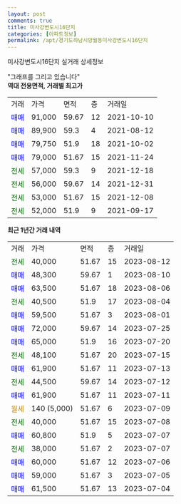 ```yaml
---
layout: post
comments: true
title: 미사강변도시16단지
categories: [아파트정보]
permalink: /apt/경기도하남시망월동미사강변도시16단지
---
```


미사강변도시16단지 실거래 상세정보

<script type="text/javascript">
  google.charts.load('current', {'packages':['line', 'corechart']});
  google.charts.setOnLoadCallback(drawChart);

  function drawChart() {
    var data = new google.visualization.DataTable();
    data.addColumn('date', '거래일');
    data.addColumn('number', "매매");
    data.addColumn('number', "전세");
    data.addColumn('number', "전매");

    data.addRows([[new Date(Date.parse("2023-08-12")), null, 40000, null], [new Date(Date.parse("2023-08-10")), 48300, null, null], [new Date(Date.parse("2023-08-06")), 63500, null, null], [new Date(Date.parse("2023-08-04")), null, 40500, null], [new Date(Date.parse("2023-08-01")), 59500, null, null], [new Date(Date.parse("2023-07-25")), 72000, null, null], [new Date(Date.parse("2023-07-20")), 65000, null, null], [new Date(Date.parse("2023-07-15")), null, 48100, null], [new Date(Date.parse("2023-07-13")), 61900, null, null], [new Date(Date.parse("2023-07-12")), null, 44500, null], [new Date(Date.parse("2023-07-11")), 61900, null, null], [new Date(Date.parse("2023-07-09")), null, null, null], [new Date(Date.parse("2023-07-08")), null, 40000, null], [new Date(Date.parse("2023-07-07")), 60800, null, null], [new Date(Date.parse("2023-07-07")), null, 38000, null], [new Date(Date.parse("2023-07-06")), 60000, null, null], [new Date(Date.parse("2023-07-05")), 59000, null, null], [new Date(Date.parse("2023-07-04")), 61500, null, null]]);

    var options = {
      hAxis: {
        format: 'yyyy/MM/dd'
      },    
      lineWidth: 0,
      pointsVisible: true,    
      title: '최근 1년간 유형별 실거래가 분포',
      legend: { position: 'bottom' }
    };

    var formatter = new google.visualization.NumberFormat({pattern:'###,###'} );
    formatter.format(data, 1);
    formatter.format(data, 2);
    
    setTimeout(function() {
        var chart = new google.visualization.LineChart(document.getElementById('columnchart_material'));
        chart.draw(data, (options));
        document.getElementById('loading').style.display = 'none';
    }, 200);
  }
</script>


<div id="loading" style="z-index:20; display: block; margin-left: 0px">"그래프를 그리고 있습니다"</div>
<div id="columnchart_material" style="width: 95%; margin-left: 0px; display: block"></div>
<!-- contents start -->
<b>역대 전용면적, 거래별 최고가</b>
<table class="sortable">
    <tr>
      <td>거래</td>
      <td>가격</td>
      <td>면적</td>
      <td>층</td>
      <td>거래일</td>
    </tr>
        <tr>
          <td><a style="color: blue">매매</a></td>
          <td>91,000</td>
          <td>59.67</td>
          <td>12</td>
          <td>2021-10-10</td>
        </tr>            <tr>
          <td><a style="color: blue">매매</a></td>
          <td>89,900</td>
          <td>59.3</td>
          <td>4</td>
          <td>2021-08-12</td>
        </tr>            <tr>
          <td><a style="color: blue">매매</a></td>
          <td>79,750</td>
          <td>51.9</td>
          <td>18</td>
          <td>2021-10-02</td>
        </tr>            <tr>
          <td><a style="color: blue">매매</a></td>
          <td>79,000</td>
          <td>51.67</td>
          <td>15</td>
          <td>2021-11-24</td>
        </tr>        
        <tr>
              <td><a style="color: darkgreen">전세</a></td>
              <td>57,000</td>
              <td>59.3</td>
              <td>9</td>
              <td>2021-12-18</td>
            </tr>            <tr>
              <td><a style="color: darkgreen">전세</a></td>
              <td>56,000</td>
              <td>59.67</td>
              <td>14</td>
              <td>2021-12-31</td>
            </tr>            <tr>
              <td><a style="color: darkgreen">전세</a></td>
              <td>53,000</td>
              <td>51.67</td>
              <td>15</td>
              <td>2021-12-08</td>
            </tr>            <tr>
              <td><a style="color: darkgreen">전세</a></td>
              <td>52,000</td>
              <td>51.9</td>
              <td>9</td>
              <td>2021-09-17</td>
            </tr>        
    
</table>

<b>최근 1년간 거래 내역</b>

<table class="sortable">
    <tr>
      <td>거래</td>
      <td>가격</td>
      <td>면적</td>
      <td>층</td>
      <td>거래일</td>
    </tr>
    <tr>
      <td><a style="color: darkgreen">전세</a></td>
      <td>40,000</td>
      <td>51.67</td>
      <td>15</td>
      <td>2023-08-12</td>
    </tr>          <tr>
      <td><a style="color: blue">매매</a></td>
      <td>48,300</td>
      <td>59.67</td>
      <td>1</td>
      <td>2023-08-10</td>
    </tr>          <tr>
      <td><a style="color: blue">매매</a></td>
      <td>63,500</td>
      <td>51.67</td>
      <td>18</td>
      <td>2023-08-06</td>
    </tr>          <tr>
      <td><a style="color: darkgreen">전세</a></td>
      <td>40,500</td>
      <td>51.9</td>
      <td>17</td>
      <td>2023-08-04</td>
    </tr>          <tr>
      <td><a style="color: blue">매매</a></td>
      <td>59,500</td>
      <td>51.67</td>
      <td>3</td>
      <td>2023-08-01</td>
    </tr>          <tr>
      <td><a style="color: blue">매매</a></td>
      <td>72,000</td>
      <td>59.67</td>
      <td>14</td>
      <td>2023-07-25</td>
    </tr>          <tr>
      <td><a style="color: blue">매매</a></td>
      <td>65,000</td>
      <td>51.9</td>
      <td>16</td>
      <td>2023-07-20</td>
    </tr>          <tr>
      <td><a style="color: darkgreen">전세</a></td>
      <td>48,100</td>
      <td>51.67</td>
      <td>20</td>
      <td>2023-07-15</td>
    </tr>          <tr>
      <td><a style="color: blue">매매</a></td>
      <td>61,900</td>
      <td>51.67</td>
      <td>11</td>
      <td>2023-07-13</td>
    </tr>          <tr>
      <td><a style="color: darkgreen">전세</a></td>
      <td>44,500</td>
      <td>59.67</td>
      <td>14</td>
      <td>2023-07-12</td>
    </tr>          <tr>
      <td><a style="color: blue">매매</a></td>
      <td>61,900</td>
      <td>51.67</td>
      <td>11</td>
      <td>2023-07-11</td>
    </tr>          <tr>
      <td><a style="color: darkgoldenrod">월세</a></td>
      <td>140 (5,000)</td>
      <td>51.67</td>
      <td>6</td>
      <td>2023-07-09</td>
    </tr>          <tr>
      <td><a style="color: darkgreen">전세</a></td>
      <td>40,000</td>
      <td>51.67</td>
      <td>15</td>
      <td>2023-07-08</td>
    </tr>          <tr>
      <td><a style="color: blue">매매</a></td>
      <td>60,800</td>
      <td>51.9</td>
      <td>5</td>
      <td>2023-07-07</td>
    </tr>          <tr>
      <td><a style="color: darkgreen">전세</a></td>
      <td>38,000</td>
      <td>51.67</td>
      <td>2</td>
      <td>2023-07-07</td>
    </tr>          <tr>
      <td><a style="color: blue">매매</a></td>
      <td>60,000</td>
      <td>51.67</td>
      <td>12</td>
      <td>2023-07-06</td>
    </tr>          <tr>
      <td><a style="color: blue">매매</a></td>
      <td>59,000</td>
      <td>51.67</td>
      <td>3</td>
      <td>2023-07-05</td>
    </tr>          <tr>
      <td><a style="color: blue">매매</a></td>
      <td>61,500</td>
      <td>51.67</td>
      <td>13</td>
      <td>2023-07-04</td>
    </tr>      </table>
<!-- contents end -->    


